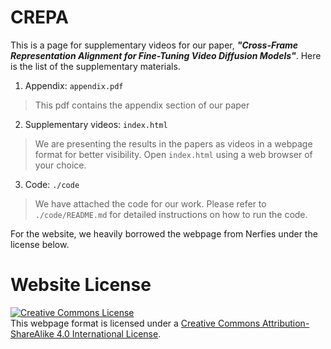 # CREPA

This is a page for supplementary videos for our paper, ***"Cross-Frame Representation Alignment for Fine-Tuning Video Diffusion Models"***. Here is the list of the supplementary materials.

1. Appendix: `appendix.pdf`

> This pdf contains the appendix section of our paper

2. Supplementary videos: `index.html`

> We are presenting the results in the papers as videos in a webpage format for better visibility. Open `index.html` using a web browser of your choice. 

3. Code: `./code`

> We have attached the code for our work. Please refer to `./code/README.md` for detailed instructions on how to run the code.

For the website, we heavily borrowed the webpage from Nerfies under the license below.

# Website License
<a rel="license" href="http://creativecommons.org/licenses/by-sa/4.0/"><img alt="Creative Commons License" style="border-width:0" src="https://i.creativecommons.org/l/by-sa/4.0/88x31.png" /></a><br />This webpage format is licensed under a <a rel="license" href="http://creativecommons.org/licenses/by-sa/4.0/">Creative Commons Attribution-ShareAlike 4.0 International License</a>.
